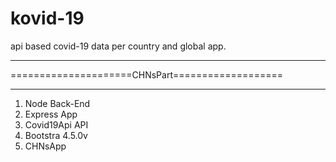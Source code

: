 # kovid-19
api based covid-19 data per country and global app.
************************************************
=====================CHNsPart===================
************************************************
1) Node Back-End
2) Express App
3) Covid19Api API
4) Bootstra 4.5.0v
5) CHNsApp
